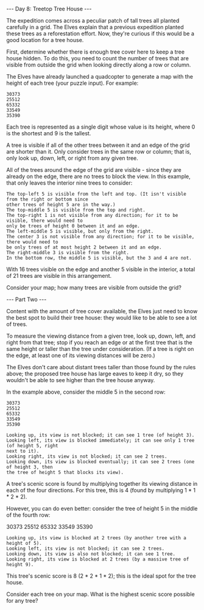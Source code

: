 --- Day 8: Treetop Tree House ---

The expedition comes across a peculiar patch of tall trees all planted carefully in a grid. The 
Elves explain that a previous expedition planted these trees as a reforestation effort. Now, they're curious if this would be a good location for a tree house.

First, determine whether there is enough tree cover here to keep a tree house hidden. To do this, 
you need to count the number of trees that are visible from outside the grid when looking directly along a row or column.

The Elves have already launched a quadcopter to generate a map with the height of each tree 
(your puzzle input). For example:

    30373
    25512
    65332
    33549
    35390

Each tree is represented as a single digit whose value is its height, where 0 is the shortest 
and 9 is the tallest.

A tree is visible if all of the other trees between it and an edge of the grid are shorter than it. 
Only consider trees in the same row or column; that is, only look up, down, left, or right from 
any given tree.

All of the trees around the edge of the grid are visible - since they are already on the edge, 
there are no trees to block the view. In this example, that only leaves the interior nine trees 
to consider:

    The top-left 5 is visible from the left and top. (It isn't visible from the right or bottom since 
    other trees of height 5 are in the way.)
    The top-middle 5 is visible from the top and right.
    The top-right 1 is not visible from any direction; for it to be visible, there would need to 
    only be trees of height 0 between it and an edge.
    The left-middle 5 is visible, but only from the right.
    The center 3 is not visible from any direction; for it to be visible, there would need to 
    be only trees of at most height 2 between it and an edge.
    The right-middle 3 is visible from the right.
    In the bottom row, the middle 5 is visible, but the 3 and 4 are not.

With 16 trees visible on the edge and another 5 visible in the interior, a total of 21 trees are 
visible in this arrangement.

Consider your map; how many trees are visible from outside the grid?

--- Part Two ---

Content with the amount of tree cover available, the Elves just need to know the best spot to build 
their tree house: they would like to be able to see a lot of trees.

To measure the viewing distance from a given tree, look up, down, left, and right from that tree; 
stop if you reach an edge or at the first tree that is the same height or taller than the tree under consideration. (If a tree is right on the edge, at least one of its viewing distances will be zero.)

The Elves don't care about distant trees taller than those found by the rules above; the proposed 
tree house has large eaves to keep it dry, so they wouldn't be able to see higher than the tree house anyway.

In the example above, consider the middle 5 in the second row:

    30373
    25512
    65332
    33549
    35390

    Looking up, its view is not blocked; it can see 1 tree (of height 3).
    Looking left, its view is blocked immediately; it can see only 1 tree (of height 5, right 
    next to it).
    Looking right, its view is not blocked; it can see 2 trees.
    Looking down, its view is blocked eventually; it can see 2 trees (one of height 3, then 
    the tree of height 5 that blocks its view).

A tree's scenic score is found by multiplying together its viewing distance in each of the 
four directions. For this tree, this is 4 (found by multiplying 1 * 1 * 2 * 2).

However, you can do even better: consider the tree of height 5 in the middle of the fourth row:

30373
25512
65332
33549
35390

    Looking up, its view is blocked at 2 trees (by another tree with a height of 5).
    Looking left, its view is not blocked; it can see 2 trees.
    Looking down, its view is also not blocked; it can see 1 tree.
    Looking right, its view is blocked at 2 trees (by a massive tree of height 9).

This tree's scenic score is 8 (2 * 2 * 1 * 2); this is the ideal spot for the tree house.

Consider each tree on your map. What is the highest scenic score possible for any tree?
